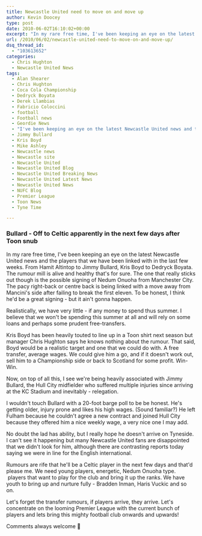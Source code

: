 ```yaml
---
title: Newcastle United need to move on and move up
author: Kevin Doocey
type: post
date: 2010-06-02T16:10:02+00:00
excerpt: "In my rare free time, I've been keeping an eye on the latest Newcastle United news and the players that we have been linked.."
url: /2010/06/02/newcastle-united-need-to-move-on-and-move-up/
dsq_thread_id:
  - "103613652"
categories:
  - Chris Hughton
  - Newcastle United News
tags:
  - Alan Shearer
  - Chris Hughton
  - Coca Cola Championship
  - Dedryck Boyata
  - Derek Llambias
  - Fabricio Coloccini
  - football
  - Football news
  - Geordie News
  - "I've been keeping an eye on the latest Newcastle United news and the players that"
  - Jimmy Bullard
  - Kris Boyd
  - Mike Ashley
  - Newcastle news
  - Newcastle site
  - Newcastle United
  - Newcastle United Blog
  - Newcastle United Breaking News
  - Newcastle United Latest News
  - Newcastle United News
  - NUFC Blog
  - Premier League
  - Toon News
  - Tyne Time

---
```

### Bullard - Off to Celtic apparently in the next few days after Toon snub

In my rare free time, I've been keeping an eye on the latest Newcastle United news and the players that we have been linked with in the last few weeks. From Hamit Altintop to Jimmy Bullard, Kris Boyd to Dedryck Boyata. The rumour mill is alive and healthy that's for sure. The one that really sticks out though is the possible signing of Nedum Onuoha from Manchester City. The  pacy right-back or centre back is being linked with a move away from Mancini's side after failing to break the first eleven. To be honest, I think he'd be a great signing - but it ain't gonna happen.

Realistically, we have very little - if any money to spend thus summer. I believe that we won't be spending this summer at all and will rely on some loans and perhaps some prudent free-transfers.

Kris Boyd has been heavily touted to line up in a Toon shirt next season but manager Chris Hughton says he knows nothing about the rumour. That said, Boyd would be a realistic target and one that we could do with. A free transfer, average wages. We could give him a go, and if it doesn't work out, sell him to a Championship side or back to Scotland for some profit. Win-Win.

Now, on top of all this, I see we're being heavily associated with Jimmy Bullard, the Hull City midfielder who suffered multiple injuries since arriving at the KC Stadium and inevitably - relegation.

I wouldn't touch Bullard with a 20-foot barge poll to be be honest. He's getting older, injury prone and likes his high wages. (Sound familiar?) He left Fulham because he couldn't agree a new contract and joined Hull City because they offered him a nice weekly wage, a very nice one I may add.

No doubt the lad has ability, but I really hope he doesn't arrive on Tyneside. I can't see it happening but many Newcastle United fans are disappointed that we didn't look for him, although there are contrasting reports today saying we were in line for the English international.

Rumours are rife that he'll be a Celtic player in the next few days and that'd please me. We need young players, energetic, Nedum Onuoha type.  players that want to play for the club and bring it up the ranks. We have youth to bring up and nurture fully - Bradden Inman, Haris Vuckic and so on.

Let's forget the transfer rumours, if players arrive, they arrive. Let's concentrate on the looming Premier League with the current bunch of players and lets bring this mighty football club onwards and upwards!

Comments always welcome 🙂
